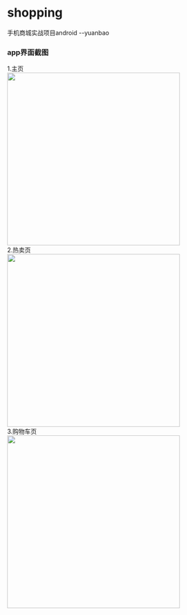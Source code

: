 # shopping
手机商城实战项目android  --yuanbao

### app界面截图
1.主页  
<img src="https://note.youdao.com/yws/public/resource/c5af0cf2f1688709e0b40a5948910c55/xmlnote/E20A7529911340E39C4C3F09754444C5/10211" width="400px" />  
2.热卖页  
<img src="https://note.youdao.com/yws/public/resource/c5af0cf2f1688709e0b40a5948910c55/xmlnote/C12B1504C48F4666BDEA6813AC254E96/10213" width="400px" />  
3.购物车页  
<img src="https://note.youdao.com/yws/public/resource/c5af0cf2f1688709e0b40a5948910c55/xmlnote/BD085F59768246C9BFE280105C208983/10209" width="400px" />  

  <!-- 
  ![Screenshot1](yb_images/Screenshot_1.png)
  ![Screenshot2](yb_images/Screenshot_2.png)
  ![Screenshot3](yb_images/Screenshot_3.png)
  
  -->
